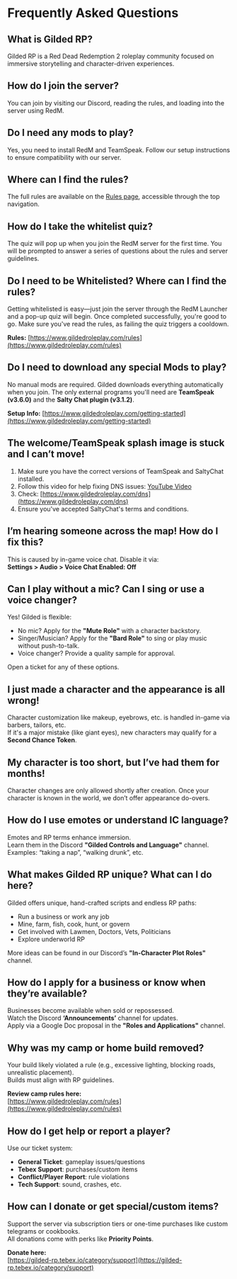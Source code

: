 # Frequently Asked Questions

## What is Gilded RP?
Gilded RP is a Red Dead Redemption 2 roleplay community focused on immersive storytelling and character-driven experiences.

## How do I join the server?
You can join by visiting our Discord, reading the rules, and loading into the server using RedM.

## Do I need any mods to play?
Yes, you need to install RedM and TeamSpeak. Follow our setup instructions to ensure compatibility with our server.

## Where can I find the rules?
The full rules are available on the [Rules page](https://www.gildedroleplay.com/rules), accessible through the top navigation.

## How do I take the whitelist quiz?
The quiz will pop up when you join the RedM server for the first time. You will be prompted to answer a series of questions about the rules and server guidelines.

## Do I need to be Whitelisted? Where can I find the rules?
Getting whitelisted is easy—just join the server through the RedM Launcher and a pop-up quiz will begin. Once completed successfully, you're good to go. Make sure you've read the rules, as failing the quiz triggers a cooldown.

**Rules:** [https://www.gildedroleplay.com/rules](https://www.gildedroleplay.com/rules)

## Do I need to download any special Mods to play?
No manual mods are required. Gilded downloads everything automatically when you join. The only external programs you'll need are **TeamSpeak (v3.6.0)** and the **Salty Chat plugin (v3.1.2)**.

**Setup Info:** [https://www.gildedroleplay.com/getting-started](https://www.gildedroleplay.com/getting-started)

## The welcome/TeamSpeak splash image is stuck and I can’t move!
1. Make sure you have the correct versions of TeamSpeak and SaltyChat installed.  
2. Follow this video for help fixing DNS issues: [YouTube Video](https://www.youtube.com/watch?v=4a5CKxua7C8&t=70s)  
3. Check: [https://www.gildedroleplay.com/dns](https://www.gildedroleplay.com/dns)  
4. Ensure you've accepted SaltyChat's terms and conditions.

## I’m hearing someone across the map! How do I fix this?
This is caused by in-game voice chat. Disable it via:  
**Settings > Audio > Voice Chat Enabled: Off**

## Can I play without a mic? Can I sing or use a voice changer?
Yes! Gilded is flexible:
- No mic? Apply for the **"Mute Role"** with a character backstory.  
- Singer/Musician? Apply for the **"Bard Role"** to sing or play music without push-to-talk.  
- Voice changer? Provide a quality sample for approval.  

Open a ticket for any of these options.

## I just made a character and the appearance is all wrong!
Character customization like makeup, eyebrows, etc. is handled in-game via barbers, tailors, etc.  
If it's a major mistake (like giant eyes), new characters may qualify for a **Second Chance Token**.

## My character is too short, but I’ve had them for months!
Character changes are only allowed shortly after creation. Once your character is known in the world, we don’t offer appearance do-overs.

## How do I use emotes or understand IC language?
Emotes and RP terms enhance immersion.  
Learn them in the Discord **"Gilded Controls and Language"** channel.  
Examples: “taking a nap”, “walking drunk”, etc.

## What makes Gilded RP unique? What can I do here?
Gilded offers unique, hand-crafted scripts and endless RP paths:
- Run a business or work any job  
- Mine, farm, fish, cook, hunt, or govern  
- Get involved with Lawmen, Doctors, Vets, Politicians  
- Explore underworld RP  

More ideas can be found in our Discord’s **"In-Character Plot Roles"** channel.

## How do I apply for a business or know when they’re available?
Businesses become available when sold or repossessed.  
Watch the Discord **‘Announcements’** channel for updates.  
Apply via a Google Doc proposal in the **"Roles and Applications"** channel.

## Why was my camp or home build removed?
Your build likely violated a rule (e.g., excessive lighting, blocking roads, unrealistic placement).  
Builds must align with RP guidelines.  

**Review camp rules here:**  
[https://www.gildedroleplay.com/rules](https://www.gildedroleplay.com/rules)

## How do I get help or report a player?
Use our ticket system:
- **General Ticket**: gameplay issues/questions  
- **Tebex Support**: purchases/custom items  
- **Conflict/Player Report**: rule violations  
- **Tech Support**: sound, crashes, etc.

## How can I donate or get special/custom items?
Support the server via subscription tiers or one-time purchases like custom telegrams or cookbooks.  
All donations come with perks like **Priority Points**.

**Donate here:**  
[https://gilded-rp.tebex.io/category/support](https://gilded-rp.tebex.io/category/support)
